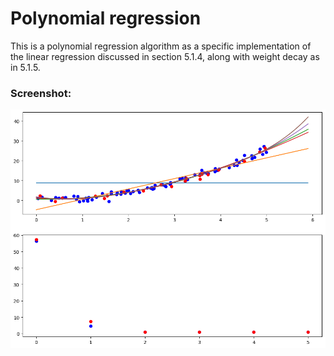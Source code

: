 # Polynomial regression

This is a polynomial regression algorithm as a specific implementation of the linear regression discussed in section 5.1.4, along with weight decay as in 5.1.5.

### Screenshot:
![screenshot](Capture.PNG)
